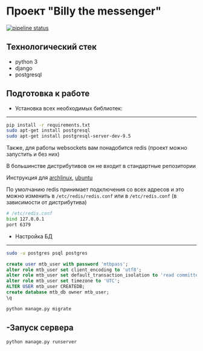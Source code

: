 Проект "Billy the messenger"
=================================

[![pipeline status](https://gitlab.informatics.ru/smirnov/billy_the_messenger/badges/develop/pipeline.svg)](https://gitlab.informatics.ru/smirnov/billy_the_messenger/commits/develop)

Технологический стек
---------------------------------
- python 3
- django
- postgresql

Подготовка к работе
---------------------------------

- Установка всех необходимых библиотек:
---------------------------------
```bash
pip install -r requirements.txt
sudo apt-get install postgresql
sudo apt-get install postgresql-server-dev-9.5
```
Также, для работы websockets вам понадобится redis (проект можно запустить и без них)

В большинстве дистрибутивов он не входит в стандартные репозитории

Инструкция для [archlinux](https://wiki.archlinux.org/index.php/Redis), [ubuntu](https://www.digitalocean.com/community/tutorials/how-to-install-and-configure-redis-on-ubuntu-16-04)

По умолчанию redis принимает подключения со всех адресов и это можно изменить в ```/etc/redis/redis.conf``` или в ```/etc/redis.conf``` (в зависимости от дистрибутива)

```bash
# /etc/redis.conf
bind 127.0.0.1
port 6379
```

- Настройка БД
---------------------------------
```bash
sudo -u postgres psql postgres
```

```sql
create user mtb_user with password 'mtbpass';
alter role mtb_user set client_encoding to 'utf8';
alter role mtb_user set default_transaction_isolation to 'read committed';
alter role mtb_user set timezone to 'UTC';
ALTER USER mtb_user CREATEDB;
create database mtb_db owner mtb_user;
\q
```

```bash
python manage.py migrate
```

-Запуск сервера
---------------------------------
```bash
python manage.py runserver
```